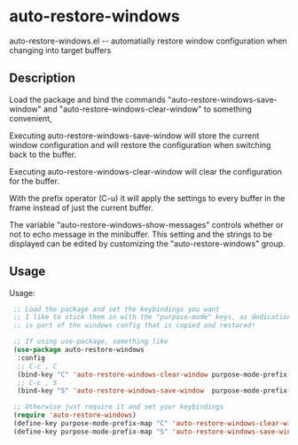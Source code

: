 # auto-restore-windows

auto-restore-windows.el -- automatially restore window configuration when changing into target buffers

## Description

 Load the package and bind the commands
 "auto-restore-windows-save-window" and
 "auto-restore-windows-clear-window" to something convenient,

 Executing auto-restore-windows-save-window will store the current
 window configuration and will restore the configuration when
 switching back to the buffer.

 Executing auto-restore-windows-clear-window will clear the
 configuration for the buffer.

 With the prefix operator (C-u) it will apply the settings to every
 buffer in the frame instead of just the current buffer.

 The variable "auto-restore-windows-show-messages" controls whether
 or not to echo message in the minibuffer.  This setting and the
 strings to be displayed can be edited by customizing the
 "auto-restore-windows" group.

## Usage
 Usage:
```lisp
 ;; Load the package and set the keybindings you want
 ;; I like to stick them in with the "purpose-mode" keys, as dedication
 ;; is part of the windows config that is copied and restored!

 ;; If using use-package, something like
 (use-package auto-restore-windows
  :config
  ;; C-c , C
  (bind-key "C" 'auto-restore-windows-clear-window purpose-mode-prefix-map) ;; I like these bindings, YMMV
  ;; C-c , S
  (bind-key "S" 'auto-restore-windows-save-window  purpose-mode-prefix-map))

 ;; Otherwise just require it and set your keybindings
 (require 'auto-restore-windows)
 (define-key purpose-mode-prefix-map "C" 'auto-restore-windows-clear-window)
 (define-key purpose-mode-prefix-map "S" 'auto-restore-windows-save-window)
```
